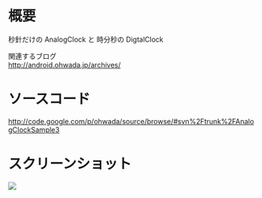 # 概要 #
秒針だけの AnalogClock と 時分秒の DigtalClock<br>

関連するブログ <br>
<a href='http://android.ohwada.jp/archives/'>http://android.ohwada.jp/archives/</a>

<h1>ソースコード</h1>
<a href='http://code.google.com/p/ohwada/source/browse/#svn%2Ftrunk%2FAnalogClockSample3'>http://code.google.com/p/ohwada/source/browse/#svn%2Ftrunk%2FAnalogClockSample3</a>

<h1>スクリーンショット</h1>
<img src='http://ohwada.googlecode.com/files/20130514analog_clock_3.png' />